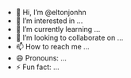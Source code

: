 - 👋 Hi, I’m @eltonjonhn
- 👀 I’m interested in ...
- 🌱 I’m currently learning ...
- 💞️ I’m looking to collaborate on ...
- 📫 How to reach me ...
- 😄 Pronouns: ...
- ⚡ Fun fact: ...

<!---
eltonjonhn/eltonjonhn is a ✨ special ✨ repository because its `README.md` (this file) appears on your GitHub profile.
You can click the Preview link to take a look at your changes.
--->
